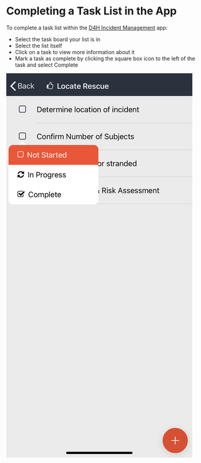 # Completing a Task List in the App

To complete a task list within the [D4H Incident Management](../getting-started.md) app: 

* Select the task board your list is in
* Select the list itself
* Click on a task to view more information about it
* Mark a task as complete by clicking the square box icon to the left of the task and select Complete

![](../../.gitbook/assets/img_3347.jpg)

